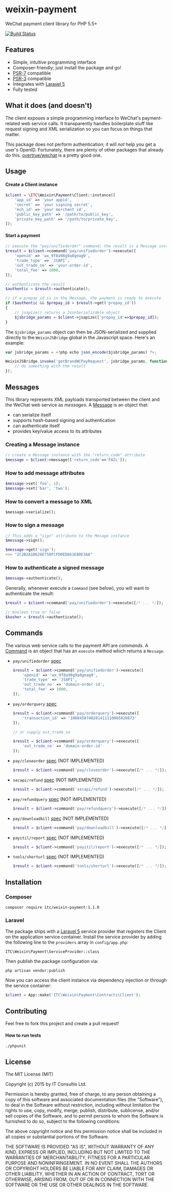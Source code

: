 # weixin-payment

WeChat payment client library for PHP 5.5+

[![Build Status](https://travis-ci.org/itconsultis/weixin-payment.svg?branch=master)](https://travis-ci.org/itconsultis/weixin-payment)

## Features

- Simple, intuitive programming interface
- Composer-friendly; just install the package and go!
- [PSR-7](http://www.php-fig.org/psr/psr-7/) compatible
- [PSR-3](https://github.com/php-fig/fig-standards/blob/master/accepted/PSR-3-logger-interface.md) compatible
- Integrates with [Laravel 5](http://laravel.com)
- Fully tested

## What it does (and doesn't)

The client exposes a simple programming interface to WeChat's payment-related web service calls.
It transparently handles boilerplate stuff like request signing and XML serialization so you can focus on things that matter.

This package does not perform authentication; it will *not* help you get a user's
OpenID. Fortunately, there are plenty of other packages that already do this.
[overtrue/wechat](https://packagist.org/packages/overtrue/wechat) is a pretty good one.


## Usage

#### Create a Client instance
```php
$client = \ITC\Weixin\Payment\Client::instance([
    'app_id' => 'your appid',
    'secret' => 'your signing secret',
    'mch_id' => 'your merchant id',
    'public_key_path' => '/path/to/public_key',
    'private_key_path' => '/path/to/private_key',
]);
```

#### Start a payment
```php
// execute the "pay/unifiedorder" command; the result is a Message instance
$result = $client->command('pay/unifiedorder')->execute([
    'openid' => 'wx_9f8a98g9a8geag0',
    'trade_type' => 'JSAPI',
    'out_trade_no' => 'your-order-id',
    'total_fee' => 1000,
]);

// authenticate the result
$authentic = $result->authenticate();

// if a prepay_id is in the Message, the payment is ready to execute
if ($authentic && $prepay_id = $result->get('prepay_id'))
{
    // jsapize() returns a JsonSerializable object
    $jsbridge_params = $client->jsapize(['prepay_id'=>$prepay_id]);
}
```

The `$jsbridge_params` object can then be JSON-serialized and supplied directly
to the `WeixinJSBridge` global in the Javascript space. Here's an example:

```javascript
var jsbridge_params = <?php echo json_encode($jsbridge_params) ?>;

WeixinJSBridge.invoke('getBrandWCPayRequest', jsbridge_params, function(result) {
    // do something with the result
});
```

## Messages

This library represents XML payloads transported between the client and the
WeChat web service as *messages*. A [Message](https://github.com/itconsultis/weixin-payment/blob/master/src/ITC/Weixin/Payment/Contracts/Message.php)
is an object that:

- can serialize itself 
- supports hash-based signing and authentication
- can authenticate itself
- provides key/value access to its attributes


### Creating a Message instance
```php
// create a Message instance with the "return_code" attribute
$message = $client->message(['return_code'=>'FAIL']);
```

### How to add message attributes
```php
$message->set('foo', 1);
$message->set('bar', 'two');
```

### How to convert a message to XML
```
$message->serialize();
```

### How to sign a message
```php
// This adds a "sign" attribute to the Mesage instance
$message->sign();

$message->get('sign');
>>> "2C2B2A1D626E750FCFD0ED661E80E3AA"
```

### How to authenticate a signed message
```php
$message->authenticate();
```

Generally, whenever execute a `Command` (see below), you will want to
authenticate the result:

```php
$result = $client->command('pay/unifiedorder')->execute([/* ... */]);

// boolean true or false
$kosher = $result->authenticate();
```

## Commands

The various web service calls to the payment API are *commands*. A
[Command](https://github.com/itconsultis/weixin-payment/blob/master/src/ITC/Weixin/Payment/Contracts/Command.php) is an
object that has an `execute` method which returns a `Message`.



- `pay/unifiedorder` [spec](https://pay.weixin.qq.com/wiki/doc/api/app.php?chapter=9_1)

    ```php
    $result = $client->command('pay/unifiedorder')->execute([
        'openid' => 'wx_9f8a98g9a8geag0',
        'trade_type' => 'JSAPI',
        'out_trade_no' => 'domain-order-id',
        'total_fee' => 1000,
    ]);
    ```

- `pay/orderquery` [spec](https://pay.weixin.qq.com/wiki/doc/api/app.php?chapter=9_2&index=4)

    ```php
    $result = $client->command('pay/orderquery')->execute([
        'transaction_id' => '1008450740201411110005820873' 
    ]);

    // or supply out_trade_no

    $result = $client->command('pay/orderquery')->execute([
        'out_trade_no' => 'domain-order-id' 
    ]);
    ```

- `pay/closeorder` [spec](https://pay.weixin.qq.com/wiki/doc/api/app.php?chapter=9_3&index=5) (NOT IMPLEMENTED)

    ```php
    $result = $client->command('pay/closeorder')->execute([/* ... */]);
    ```

- `secapi/refund` [spec](https://pay.weixin.qq.com/wiki/doc/api/app.php?chapter=9_4&index=6) (NOT IMPLEMENTED)

    ```php
    $result = $client->command('secapi/refund')->execute([/* ... */]);
    ```

- `pay/refundquery` [spec](https://pay.weixin.qq.com/wiki/doc/api/app.php?chapter=9_5&index=7) (NOT IMPLEMENTED)

    ```php
    $result = $client->command('pay/refundquery')->execute([/* ... */]);
    ```

- `pay/downloadbill` [spec](https://pay.weixin.qq.com/wiki/doc/api/app.php?chapter=9_6&index=8) (NOT IMPLEMENTED)

    ```php
    $result = $client->command('pay/downloadbill')->execute([/* ... */]);
    ```

- `payitil/report` [spec](https://pay.weixin.qq.com/wiki/doc/api/app.php?chapter=9_8&index=9) (NOT IMPLEMENTED)

    ```php
    $result = $client->command('payitil/report')->execute([/* ... */]);
    ```

- `tools/shorturl` [spec](https://pay.weixin.qq.com/wiki/doc/api/app.php?chapter=9_9&index=10) (NOT IMPLEMENTED)

    ```php
    $result = $client->command('tools/shorturl')->execute([/* ... */]);
    ```

## Installation

### Composer

    composer require itc/weixin-payment:1.1.0

### Laravel

The package ships with a [Laravel 5](http://laravel.com) service provider that
registers the Client on the application service container. Install the service
provider by adding the following line to the `providers`
array in `config/app.php`:

    ITC\Weixin\Payment\ServiceProvider::class

Then publish the package configuration via:

    php artisan vendor:publish

Now you can access the client instance via dependency injection or through the
service container:

```php
$client = App::make('ITC\Weixin\Payment\Contracts\Client');
```

## Contributing

Feel free to fork this project and create a pull request!

#### How to run tests

    ./phpunit

## License

The MIT License (MIT)

Copyright (c) 2015 by IT Consultis Ltd.

Permission is hereby granted, free of charge, to any person obtaining a copy
of this software and associated documentation files (the "Software"), to deal
in the Software without restriction, including without limitation the rights
to use, copy, modify, merge, publish, distribute, sublicense, and/or sell
copies of the Software, and to permit persons to whom the Software is
furnished to do so, subject to the following conditions:

The above copyright notice and this permission notice shall be included in
all copies or substantial portions of the Software.

THE SOFTWARE IS PROVIDED "AS IS", WITHOUT WARRANTY OF ANY KIND, EXPRESS OR
IMPLIED, INCLUDING BUT NOT LIMITED TO THE WARRANTIES OF MERCHANTABILITY,
FITNESS FOR A PARTICULAR PURPOSE AND NONINFRINGEMENT. IN NO EVENT SHALL THE
AUTHORS OR COPYRIGHT HOLDERS BE LIABLE FOR ANY CLAIM, DAMAGES OR OTHER
LIABILITY, WHETHER IN AN ACTION OF CONTRACT, TORT OR OTHERWISE, ARISING FROM,
OUT OF OR IN CONNECTION WITH THE SOFTWARE OR THE USE OR OTHER DEALINGS IN
THE SOFTWARE.
